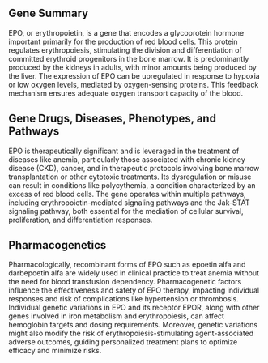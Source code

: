 ## Gene Summary
EPO, or erythropoietin, is a gene that encodes a glycoprotein hormone important primarily for the production of red blood cells. This protein regulates erythropoiesis, stimulating the division and differentiation of committed erythroid progenitors in the bone marrow. It is predominantly produced by the kidneys in adults, with minor amounts being produced by the liver. The expression of EPO can be upregulated in response to hypoxia or low oxygen levels, mediated by oxygen-sensing proteins. This feedback mechanism ensures adequate oxygen transport capacity of the blood.

## Gene Drugs, Diseases, Phenotypes, and Pathways
EPO is therapeutically significant and is leveraged in the treatment of diseases like anemia, particularly those associated with chronic kidney disease (CKD), cancer, and in therapeutic protocols involving bone marrow transplantation or other cytotoxic treatments. Its dysregulation or misuse can result in conditions like polycythemia, a condition characterized by an excess of red blood cells. The gene operates within multiple pathways, including erythropoietin-mediated signaling pathways and the Jak-STAT signaling pathway, both essential for the mediation of cellular survival, proliferation, and differentiation responses.

## Pharmacogenetics
Pharmacologically, recombinant forms of EPO such as epoetin alfa and darbepoetin alfa are widely used in clinical practice to treat anemia without the need for blood transfusion dependency. Pharmacogenetic factors influence the effectiveness and safety of EPO therapy, impacting individual responses and risk of complications like hypertension or thrombosis. Individual genetic variations in EPO and its receptor EPOR, along with other genes involved in iron metabolism and erythropoiesis, can affect hemoglobin targets and dosing requirements. Moreover, genetic variations might also modify the risk of erythropoiesis-stimulating agent-associated adverse outcomes, guiding personalized treatment plans to optimize efficacy and minimize risks.